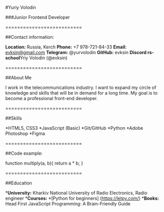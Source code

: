 #Yuriy Volodin

###Junior Frontend Developer

==========================

##Contact information:

**Location:** Russia, Kerch
**Phone:** +7 978-721-84-33
**Email:** evksin@gmail.com
**Telegram:** @yurvolodin
**GitHub:** evksin
**Discord rs-school**Yriy Volodin (@evksin)

==========================

##About Me

I work in the telecommunications industry. I want to expand my circle of knowledge and skills that will be in demand for a long time. My goal is to become a professional front-end developer.

==========================

##Skills

*HTML5, CSS3
*JavaScript (Basic)
*Git/GitHub
*Python
*Adobe Photoshop
*Figma

==========================

##Code example:

function multiply(a, b){
  return a * b;
}

==========================

##Education

***University:** Kharkiv National University of Radio Electronics, Radio engineer
***Courses:**
    *[Python for beginners] (https://letpy.com/)
***Books:** Head First JavaScript Programming: A Brain-Friendly Guide
